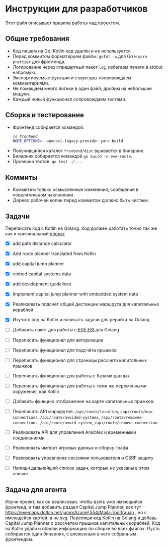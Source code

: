 # Инструкции для разработчиков

Этот файл описывает правила работы над проектом.

## Общие требования
- Код пишем на Go; Kotlin код удалён и не используется.
- Перед коммитом форматируем файлы: `gofmt -w` для Go и `yarn prettier` для фронтенда.
- Логирование через стандартный пакет `log`, избегаем печати в stdout напрямую.
- Экспортируемые функции и структуры сопровождаем комментариями.
- Не помещаем много логики в один файл; дробим на небольшие модули.
- Каждый новый функционал сопровождаем тестами.

## Сборка и тестирование
- Фронтенд собирается командой:
  ```bash
  cd frontend
  NODE_OPTIONS=--openssl-legacy-provider yarn build
  ```
- Получившийся каталог `frontend/dist` вшивается в бинарник.
- Бинарник собирается командой `go build -o eve-route`.
- Проверка тестов: `go test ./...`.

## Коммиты
- Коммитим только осмысленные изменения, сообщение в повелительном наклонении.
- Дерево рабочей копии перед коммитом должно быть чистым.

## Задачи
Переписать код с Kotlin на Golang. Код должен работать точно так же как и оригинальный [проект](https://github.com/tkhamez/eve-route)
- [x] add path distance calculator
- [x] Add route planner translated from Kotlin
- [x] add capital jump planner
- [x] embed capital systems data
- [x] add development guidelines
- [x] Implement capital jump planner with embedded system data
- [x] Реализовать подсчёт общей дистанции маршрута для капитальных кораблей.
- [x] Изучить код на Kotlin и написать задачи для рерайта на Golang
- [ ] Добавить пакет для работы с [EVE ESI](https://github.com/antihax/goesi) для Golang
- [ ] Переписать функционал для авторизации
- [ ] Переписать функционал для подсчёта прыжков
- [ ] Переписать функционал для страницы рассчета капитальных прыжков
- [ ] Переписать функционал для работы с базами данных
- [ ] Переписать функционал для работы с теми же переменными окружения, как Kotlin
- [ ] Добавить функцию отображение на карте капитальных прижков.
- [ ] Переписать API маршрутов: `/api/route/location`, `/api/route/map-connections`, `/api/route/avoided-systems`, `/api/route/removed-connections`, `/api/route/avoid-system`, `/api/route/remove-connection`
- [ ] Реализовать API для управления Ansiblex и временными соединениями
- [ ] Реализовать импорт игровых данных и сборку графа
- [ ] Реализовать управление сессиями пользователя и CSRF защиту
- [ ] Напиши дальнейший список задач, которые не указаны в этом списке


## Задача для агента

Изучи проект, как он реализован. чтобы взять уже имеющийся фронтенд, и там добавить раздел Capital Jump Planner, как тут https://evemaps.dotlan.net/jump/Azariel,554/Maila:Todifrauan  , но с имеющейся картой, а не svg.
Перепиши код Kotlin на  Golang и добавь Capital Jump Planner с рассчетом прышков капитальных кораблей. Код на Kotlin удали и обнови информацию по сборке во всех файлах. Пусть собирается один бинарник, с вложенным в него собранным фронтендом.
